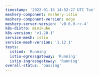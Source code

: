 ```yaml
---
timestamp: '2022-01-18 14:52:27 UTC Tue'
meshery-component: meshery-istio
meshery-component-version: edge
meshery-server-version: 'v0.6.0-rc-4'
k8s-distro: minikube
k8s-version: 'v1.20.1'
service-mesh: istio
service-mesh-version: '1.12.1'
tests:
  istiod: 'Running'
  istio-egressgateway: 'Running'
  istio-ingressgateway: 'Running'
overall-status: 'passing'
---
```


